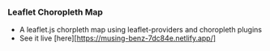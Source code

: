 ### Leaflet Choropleth Map 

- A leaflet.js chorpleth map using leaflet-providers and choropleth plugins
- See it live [here][https://musing-benz-7dc84e.netlify.app/]

